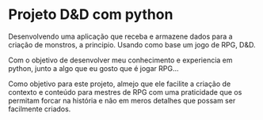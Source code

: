 # Projeto D&D com python

 Desenvolvendo uma aplicação que receba e armazene dados para a criação de monstros, a principio. Usando como base um jogo de RPG, D&D.

 Com o objetivo de desenvolver meu conhecimento e experiencia em python, junto a algo que eu gosto que é jogar RPG...

 Como objetivo para este projeto, almejo que ele facilite a criação de contexto e conteúdo para mestres de RPG com uma praticidade que os permitam forcar na história e não em meros detalhes que possam ser facilmente criados.
